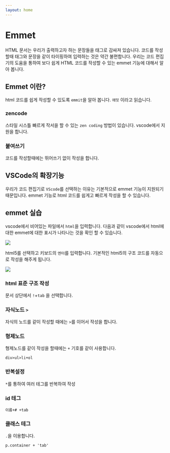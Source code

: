 ```yaml
---
layout: home
---
```


# Emmet
HTML 문서는 우리가 출력하고자 하는 문장들을 태그로 감싸져 있습니다. 코드를 작성할때 태그와 문장을 같이 타이핑하여 입력하는 것은 약간 불편합니다.
우리는 코드 편집기의 도움을 통하여 보다 쉽게 HTML 코드를 작성할 수 있는 emmet 기능에 대해서 알아 봅니다.


## Emmet 이란?
html 코드를 쉽게 작성할 수 있도록 `emmit`을 알아 봅니다. `에밋` 이라고 읽습니다.

### zencode
스타일 시스틀 빠르게 작서을 할 수 있는 `zen coding` 방법이 있습니다.
vscode에서 지원을 합니다.


### 붙여쓰기
코드를 작성할때에는 뛰어쓰기 없이 작성을 합니다.


## VSCode의 확장기능
우리가 코드 편집기로 `VScode`를 선택하는 이유는 기본적으로 emmet 기능이 지원되기 때문입니다.
emmet 기능로 html 코드를 쉽게고 빠르게 작성을 할 수 있습니다.


## emmet 실습
vscode에서 비어있는 파일에서 `html`을 입력합니다. 
다음과 같이 vscode에서 html에 대한 emmet에 대한 표시가 나타나는 것을 확인 할 수 있습니다.

![](./img/vscode_html5_1.png)

html5를 선택하고 키보드의 `엔터`를 입력합니다. 
기본적인 html5의 구조 코드를 자동으로 작성을 해주게 됩니다.

![](./img/vscode_html5_2.png)




### html 표준 구조 작성

문서 상단에서 `!`+`tab` 을 선택합니다.



### 자식노드 `>`

자식의 노드를 같이 작성할 때에는 `>`를 이어서 작성을 합니다.



### 형제노드

형제노드를 같이 작성을 할때에는 `+` 기호를 같이 사용합니다.

 ```
 div>ul>li+ol
 ```

### 반복설정

`*`를 통하여 여러 테그를 반복하여 작성


### id 테그

```
이름+# +tab
```


### 클래스 테그

`.`을 이용합니다.

```
p.container + 'tab'
```

